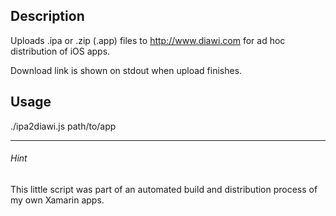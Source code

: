 ## Description
Uploads .ipa or .zip (.app) files to http://www.diawi.com for ad hoc distribution of iOS apps.

Download link is shown on stdout when upload finishes.

## Usage
./ipa2diawi.js path/to/app

---
###### Hint
This little script was part of an automated build and distribution process of my own Xamarin apps.
